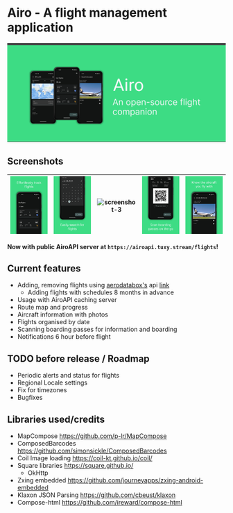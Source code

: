 # Airo - A flight management application

![Banner](resources/banner.png)

## Screenshots

| ![screenshot-1](resources/screenshot-1.png) | ![screenshot-2](resources/screenshot-2.png) | ![screenshot-3](resources/screenshot-3.png) | ![screenshot-4](resources/screenshot-4.png) | ![screenshot-5](resources/screenshot-5.png) |
|---------------------------------------------|---------------------------------------------|---------------------------------------------|---------------------------------------------|---------------------------------------------|

**Now with public AiroAPI server at `https://airoapi.tuxy.stream/flights`!**

## Current features

- Adding, removing flights using [aerodatabox's](https://aerodatabox.com/)
  api [link](https://aerodatabox.com/)
    - Adding flights with schedules 8 months in advance
- Usage with AiroAPI caching server
- Route map and progress
- Aircraft information with photos
- Flights organised by date
- Scanning boarding passes for information and boarding
- Notifications 6 hour before flight

## TODO before release / Roadmap

- Periodic alerts and status for flights
- Regional Locale settings
- Fix for timezones
- Bugfixes

## Libraries used/credits

- MapCompose https://github.com/p-lr/MapCompose
- ComposedBarcodes https://github.com/simonsickle/ComposedBarcodes
- Coil Image loading https://coil-kt.github.io/coil/
- Square libraries https://square.github.io/
    - OkHttp
- Zxing embedded https://github.com/journeyapps/zxing-android-embedded
- Klaxon JSON Parsing https://github.com/cbeust/klaxon
- Compose-html https://github.com/ireward/compose-html
